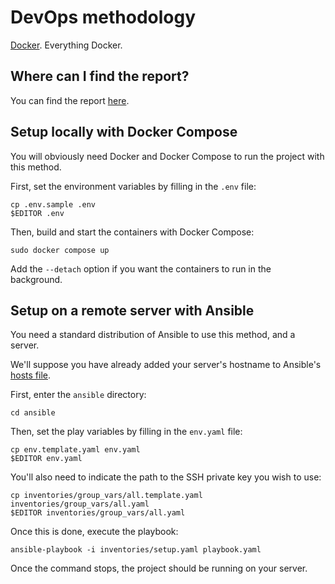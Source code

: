 # DevOps methodology

[Docker](https://www.docker.com/). Everything Docker.

## Where can I find the report?

You can find the report [here](./report/).

## Setup locally with Docker Compose

You will obviously need Docker and Docker Compose to run the project with
this method.

First, set the environment variables by filling in the `.env` file:
```shell
cp .env.sample .env
$EDITOR .env
```

Then, build and start the containers with Docker Compose:
```shell
sudo docker compose up
```

Add the `--detach` option if you want the containers to run in the background.

## Setup on a remote server with Ansible

You need a standard distribution of Ansible to use this method, and a server.

We'll suppose you have already added your server's hostname to Ansible's
[hosts file](https://docs.ansible.com/ansible/latest/getting_started/get_started_ansible.html).

First, enter the `ansible` directory:
```shell
cd ansible
```

Then, set the play variables by filling in the `env.yaml` file:
```shell
cp env.template.yaml env.yaml
$EDITOR env.yaml
```

You'll also need to indicate the path to the SSH private key you wish to use:
```shell
cp inventories/group_vars/all.template.yaml inventories/group_vars/all.yaml
$EDITOR inventories/group_vars/all.yaml
```

Once this is done, execute the playbook:
```shell
ansible-playbook -i inventories/setup.yaml playbook.yaml
```

Once the command stops, the project should be running on your server.
